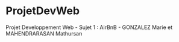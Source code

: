 # ProjetDevWeb
Projet Developpement Web - Sujet 1 : AirBnB - GONZALEZ Marie et MAHENDRARASAN Mathursan

